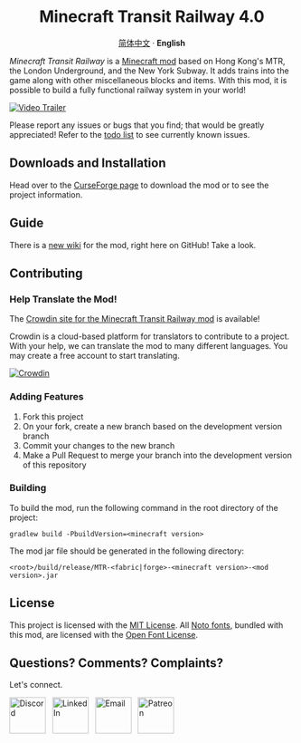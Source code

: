 <p align="center">
 <h1 align="center">Minecraft Transit Railway 4.0</h1>
</p>

<p align="center">
  <a href="/README_zh-CN.md">简体中文</a>
  ·
  <b>English</b>
</p>

_Minecraft Transit Railway_ is a [Minecraft mod](https://minecraft.gamepedia.com/Mods) based on Hong Kong's MTR, the London Underground, and the New York Subway. It adds trains into the game along with other miscellaneous blocks and items. With this mod, it is possible to build a fully functional railway system in your world!

[![Video Trailer](https://github.com/jonafanho/Minecraft-Transit-Railway/blob/master/images/footer/video-preview.png)](https://www.youtube.com/watch?v=1cZfU7t4cAk)

Please report any issues or bugs that you find; that would be greatly appreciated! Refer to the [todo list](https://github.com/jonafanho/Minecraft-Transit-Railway/projects/2) to see currently known issues.

## Downloads and Installation

Head over to the [CurseForge page](https://www.curseforge.com/minecraft/mc-mods/minecraft-transit-railway) to download
the mod or to see the project information.

## Guide

There is a [new wiki](https://github.com/jonafanho/Minecraft-Transit-Railway/wiki) for the mod, right here on GitHub!
Take a look.

## Contributing

### Help Translate the Mod!

The [Crowdin site for the Minecraft Transit Railway mod](https://crwd.in/minecraft-transit-railway) is available!

Crowdin is a cloud-based platform for translators to contribute to a project. With your help, we can translate the mod to many different languages. You may create a free account to start translating.

[![Crowdin](https://badges.crowdin.net/minecraft-transit-railway/localized.svg)](https://crowdin.com/project/minecraft-transit-railway)

### Adding Features

1. Fork this project
1. On your fork, create a new branch based on the development version branch
1. Commit your changes to the new branch
1. Make a Pull Request to merge your branch into the development version of this repository

### Building

To build the mod, run the following command in the root directory of the project:

```
gradlew build -PbuildVersion=<minecraft version>
```

The mod jar file should be generated in the following directory:

```
<root>/build/release/MTR-<fabric|forge>-<minecraft version>-<mod version>.jar
```

## License

This project is licensed with the [MIT License](https://opensource.org/licenses/MIT). All [Noto fonts](http://www.google.com/get/noto/), bundled with this mod, are licensed with the [Open Font License](http://scripts.sil.org/OFL).

## Questions? Comments? Complaints?

Let's connect.

<a href="https://discord.gg/PVZ2nfUaTW" target="_blank"><img src="https://github.com/jonafanho/Minecraft-Transit-Railway/blob/master/images/footer/discord.png" alt="Discord" width=64></a>
&nbsp;
<a href="https://www.linkedin.com/in/jonathanho33" target="_blank"><img src="https://github.com/jonafanho/Minecraft-Transit-Railway/blob/master/images/footer/linked_in.png" alt="LinkedIn" width=64></a>
&nbsp;
<a href="mailto:jonho.minecraft@gmail.com" target="_blank"><img src="https://github.com/jonafanho/Minecraft-Transit-Railway/blob/master/images/footer/email.png" alt="Email" width=64></a>
&nbsp;
<a href="https://www.patreon.com/minecraft_transit_railway" target="_blank"><img src="https://github.com/jonafanho/Minecraft-Transit-Railway/blob/master/images/footer/patreon.png" alt="Patreon" width=64></a>
